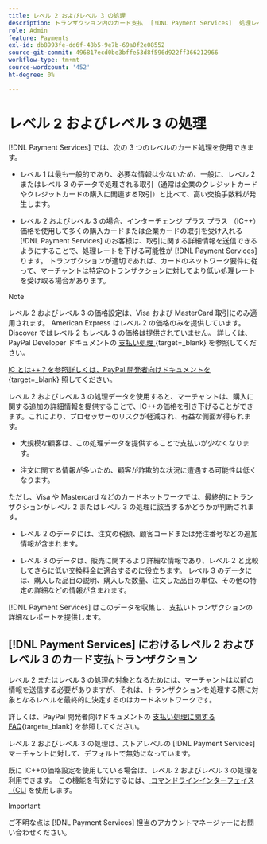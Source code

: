 ```yaml
---
title: レベル 2 およびレベル 3 の処理
description: トランザクション内のカード支払  [!DNL Payment Services]  処理レベル。
role: Admin
feature: Payments
exl-id: db8993fe-dd6f-48b5-9e7b-69a0f2e08552
source-git-commit: 496817ecd0be3bffe53d8f596d922ff366212966
workflow-type: tm+mt
source-wordcount: '452'
ht-degree: 0%

---
```


# レベル 2 およびレベル 3 の処理

[!DNL Payment Services] では、次の 3 つのレベルのカード処理を使用できます。

* レベル 1 は最も一般的であり、必要な情報は少ないため、一般に、レベル 2 またはレベル 3 のデータで処理される取引（通常は企業のクレジットカードやクレジットカードの購入に関連する取引）と比べて、高い交換手数料が発生します。

* レベル 2 およびレベル 3 の場合、インターチェンジ プラス プラス （IC++）価格を使用して多くの購入カードまたは企業カードの取引を受け入れる [!DNL Payment Services] のお客様は、取引に関する詳細情報を送信できるようにすることで、処理レートを下げる可能性が [!DNL Payment Services] ります。 トランザクションが適切であれば、カードのネットワーク要件に従って、マーチャントは特定のトランザクションに対してより低い処理レートを受け取る場合があります。

>[!NOTE]
>
>レベル 2 およびレベル 3 の価格設定は、Visa および MasterCard 取引にのみ適用されます。 American Express はレベル 2 の価格のみを提供しています。 Discover ではレベル 2 もレベル 3 の価格は提供されていません。 詳しくは、PayPal Developer ドキュメントの [ 支払い処理 ](https://developer.paypal.com/docs/checkout/advanced/processing/){target=_blank} を参照してください。

[IC とは++？を参照詳しくは、PayPal 開発者向けドキュメントを ](https://www.paypal.com/us/brc/article/what-is-interchange-plus-plus){target=_blank} 照してください。

レベル 2 およびレベル 3 の処理データを使用すると、マーチャントは、購入に関する追加の詳細情報を提供することで、IC++の価格を引き下げることができます。これにより、プロセッサーのリスクが軽減され、有益な側面が得られます。

* 大規模な顧客は、この処理データを提供することで支払いが少なくなります。

* 注文に関する情報が多いため、顧客が詐欺的な状況に遭遇する可能性は低くなります。

ただし、Visa や Mastercard などのカードネットワークでは、最終的にトランザクションがレベル 2 またはレベル 3 の処理に該当するかどうかが判断されます。

* レベル 2 のデータには、注文の税額、顧客コードまたは発注番号などの追加情報が含まれます。

* レベル 3 のデータは、販売に関するより詳細な情報であり、レベル 2 と比較してさらに低い交換料金に適合するのに役立ちます。 レベル 3 のデータには、購入した品目の説明、購入した数量、注文した品目の単位、その他の特定の詳細などの情報が含まれます。

[!DNL Payment Services] はこのデータを収集し、支払いトランザクションの詳細なレポートを提供します。

## [!DNL Payment Services] におけるレベル 2 およびレベル 3 のカード支払トランザクション

レベル 2 またはレベル 3 の処理の対象となるためには、マーチャントは以前の情報を送信する必要がありますが、それは、トランザクションを処理する際に対象となるレベルを最終的に決定するのはカードネットワークです。

詳しくは、PayPal 開発者向けドキュメントの [ 支払い処理に関する FAQ](https://www.paypal.com/us/cshelp/article/ts2278?_ga=1.131773126.875104296.1712843492){target=_blank} を参照してください。

レベル 2 およびレベル 3 の処理は、ストアレベルの [!DNL Payment Services] マーチャントに対して、デフォルトで無効になっています。

既に IC++の価格設定を使用している場合は、レベル 2 およびレベル 3 の処理を利用できます。 この機能を有効にするには、[ コマンドラインインターフェイス（CLI](configure-cli.md) を使用します。

>[!IMPORTANT]
>
>ご不明な点は [!DNL Payment Services] 担当のアカウントマネージャーにお問い合わせください。
